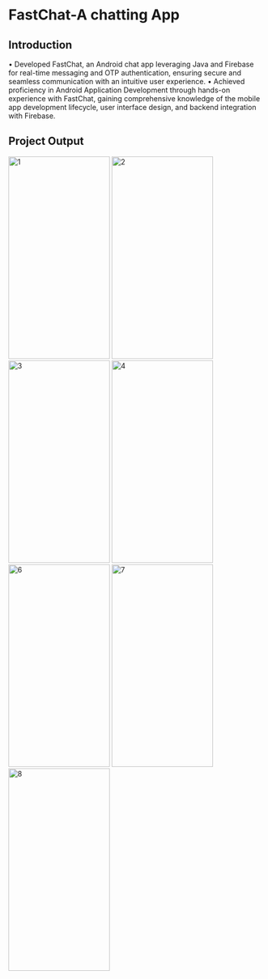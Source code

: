 # FastChat-A chatting App 

## Introduction
• Developed FastChat, an Android chat app leveraging Java and Firebase for real-time messaging and OTP authentication, ensuring secure and seamless
communication with an intuitive user experience.
• Achieved proficiency in Android Application Development through hands-on experience with FastChat, gaining comprehensive knowledge of the mobile
app development lifecycle, user interface design, and backend integration with Firebase.

## Project Output


<img src="https://github.com/Sumantralal/FastChat-A-Chatting-App/assets/111181638/f49809c4-3384-4459-a27b-3b46fabec0fa" alt="1" width="200" height="400">
<img src="https://github.com/Sumantralal/FastChat-A-Chatting-App/assets/111181638/2efb419a-de3b-45e0-b63f-dae59a3721be" alt="2" width="200" height="400">
<img src="https://github.com/Sumantralal/FastChat-A-Chatting-App/assets/111181638/01dfdbb5-6cef-432a-a2d2-0b8174245959" alt="3" width="200" height="400">
<img src="https://github.com/Sumantralal/FastChat-A-Chatting-App/assets/111181638/c689ff0b-1bf2-4d82-ae6f-5474aa3a3311" alt="4" width="200" height="400">
<img src="DIRECT_IMAGE_URL_6" alt="6" width="200" height="400">
<img src="DIRECT_IMAGE_URL_7" alt="7" width="200" height="400">
<img src="DIRECT_IMAGE_URL_8" alt="8" width="200" height="400">




